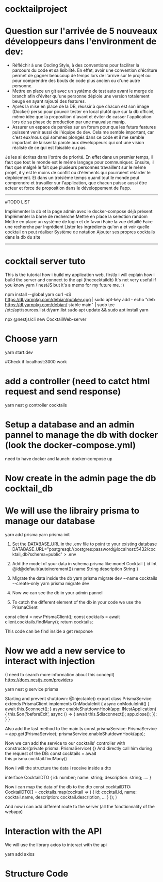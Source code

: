 # cocktailproject


# Question sur l'arrivée de 5 nouveaux développeurs dans l'environment de dev:
- Réfléchir à une Coding Style, à des conventions pour faciliter la parcours du code et sa lisibilité. En effet, avoir une convention d'écriture permet de gagner beaucoup de temps lors de l'arrivé sur le projet ou pour comprendre des bouts de code plus ancien ou d'une autre personne.
- Mettre en place un git avec un système de test auto avant le merge de branch afin d'éviter qu'une personne déploie une version totalement beugé en ayant rajouté des features.
- Après la mise en place de la DB, réussir à que chacun est son image (Docker) perso pour pouvoir tester en local plutôt que sur la db officiel, même idée que la proposition d'avant et éviter de casser l'application lors de sa phase de production par une mauvaise manip.
- Assurer un espace de paroles sur un forum pour que les futurs features puissent venir aussi de l'équipe de dev. Cela me semble important, car c'est eux/nous qui sommes plongés dans ce code et il me semble important de laisser la parole aux développeurs qui ont une vision réaliste de ce qui est faisable ou pas.

Je les ai écrites dans l'ordre de priorité. En effet dans un premier temps, il faut que tout le monde est le même langage pour communiquer. Ensuite, il faut que malgré le fait que plusieurs personnes travaillent sur le même projet, il y est le moins de conflit ou d'éléments qui pourraient retarder le déploiement. Et dans un troisième temps quand tout le monde peut comprendre et travailler sur l'application, que chacun puisse aussi être acteur et force de proposition dans le développement de l'app. 

---
#TODO LIST

Implémenter la db et la page admin avec le docker-compose déjà présent
Implémenter la barre de recherche
Mettre en place la selection random
Mettre en place un système de login et de favori
Faire la vue détaillé
Faire une recherche par Ingrédient
Lister les ingrédients qu'on a et voir quelle cocktail on peut réaliser
Système de notation
Ajouter ses propres cocktails dans la db du site

---

# cocktail server tuto

This is the tutorial how i build my application web, firstly i will explain how i build the server and connect to the api (thecocktaildb)
It's not very useful if you know yarn / nestJS but it's a memo for my future me. :)

npm install --global yarn
curl -sS https://dl.yarnpkg.com/debian/pubkey.gpg | sudo apt-key add -
echo "deb https://dl.yarnpkg.com/debian/ stable main" | sudo tee /etc/apt/sources.list.d/yarn.list
sudo apt update && sudo apt install yarn

npx @nestjs/cli new CocktailWeb-server
# Choose yarn

yarn start:dev

#Check if localhost:3000 work

# add a controller (need to catct html request and send response)
yarn nest g controller cocktails

# Setup a database and an admin pannel to manage the db with docker (look the docker-compose.yml)
need to have docker and launch: docker-compose up
# Now create in the admin page the db cocktail_db

# We will use the librairy prisma to manage our database
yarn add prisma
yarn prisma init

1. Set the DATABASE_URL in the .env file to point to your existing database
DATABASE_URL="postgresql://postgres:password@localhost:5432/cocktail_db?schema=public" > .env

2. Add the model of your data in schema.prisma like
model Cocktail {
    id          Int @id@default(autoincrement())
    name        String
    description String
}

3. Migrate the data inside the db
yarn prisma migrate dev --name cocktails --create-only
yarn prisma migrate dev

4. Now we can see the db in your admin pannel

5. To catch the different element of the db in your code we use the PrismaClient

const client = new PrismaClient();
const cocktails = await client.cocktails.findMany();
return cocktails;

This code can be find inside a get response


# Now we add a new service to interact with injection
(I need to search more information about this concept)
https://docs.nestjs.com/providers

yarn nest g service prisma

Starting and prevent shutdown:
@Injectable()
export class PrismaService extends PrismaClient implements OnModuleInit {
    async onModuleInit() {
        await this.$connect();
    }
    async enableShutdownHook(app: INestApplication) {
        this.$on('beforeExit', async () => {
            await this.$disconnect();
            app.close();
        });
    }
}

Also add the last method to the main.ts
const prismaService: PrismaService = app.get(PrismaService);
prismaService.enableShutdownHook(app);

Now we can add the service to our cocktails' controller with 
constructor(private prisma: PrismaService) {}
And directly call him during the request of the DB:
const cocktails = await this.prisma.cocktail.findMany()

Now i will the structure the data i receive inside a dto

interface CocktailDTO {
    id: number;
    name: string;
    description: string;
    ....
}

Now i can map the data of the db to the dto
const cocktailDTO: CocktailDTO[] = cocktails.map(cocktail => (
    {
        id: cocktail.id,
        name: cocktail.name,
        description: cocktail.description,
        ...
    }
));
)


And now i can add different route to the server (all the fonctionnality of the webapp)

# Interaction with the API

We will use the library axios to interact with the api

yarn add axios

# Structure Code

